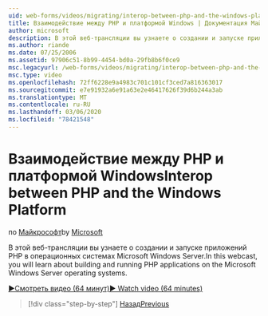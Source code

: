 ```yaml
---
uid: web-forms/videos/migrating/interop-between-php-and-the-windows-platform
title: Взаимодействие между PHP и платформой Windows | Документация Майкрософт
author: microsoft
description: В этой веб-трансляции вы узнаете о создании и запуске приложений PHP в операционных системах Microsoft Windows Server.
ms.author: riande
ms.date: 07/25/2006
ms.assetid: 97906c51-8b99-4454-bd0a-29fb8b6f0ce9
msc.legacyurl: /web-forms/videos/migrating/interop-between-php-and-the-windows-platform
msc.type: video
ms.openlocfilehash: 72ff6228e9a4983c701c101cf3ced7a816363017
ms.sourcegitcommit: e7e91932a6e91a63e2e46417626f39d6b244a3ab
ms.translationtype: MT
ms.contentlocale: ru-RU
ms.lasthandoff: 03/06/2020
ms.locfileid: "78421548"
---
```

# <a name="interop-between-php-and-the-windows-platform"></a><span data-ttu-id="1d171-103">Взаимодействие между PHP и платформой Windows</span><span class="sxs-lookup"><span data-stu-id="1d171-103">Interop between PHP and the Windows Platform</span></span>

<span data-ttu-id="1d171-104">по [Майкрософт](https://github.com/microsoft)</span><span class="sxs-lookup"><span data-stu-id="1d171-104">by [Microsoft](https://github.com/microsoft)</span></span>

<span data-ttu-id="1d171-105">В этой веб-трансляции вы узнаете о создании и запуске приложений PHP в операционных системах Microsoft Windows Server.</span><span class="sxs-lookup"><span data-stu-id="1d171-105">In this webcast, you will learn about building and running PHP applications on the Microsoft Windows Server operating systems.</span></span>

[<span data-ttu-id="1d171-106">&#9654;Смотреть видео (64 минут)</span><span class="sxs-lookup"><span data-stu-id="1d171-106">&#9654; Watch video (64 minutes)</span></span>](https://channel9.msdn.com/Blogs/ASP-NET-Site-Videos/interop-between-php-and-the-windows-platform)

> [!div class="step-by-step"]
> [<span data-ttu-id="1d171-107">Назад</span><span class="sxs-lookup"><span data-stu-id="1d171-107">Previous</span></span>](introduction-to-aspnet-for-coldfusion-developers-building-an-aspnet-application.md)
